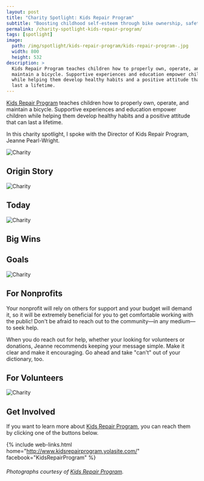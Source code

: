 ```yaml
---
layout: post
title: "Charity Spotlight: Kids Repair Program"
subtitle: "Boosting childhood self-esteem through bike ownership, safety, and maintenance."
permalink: /charity-spotlight-kids-repair-program/
tags: [spotlight]
image:
  path: /img/spotlight/kids-repair-program/kids-repair-program-.jpg
  width: 800
  height: 532
description: >
  Kids Repair Program teaches children how to properly own, operate, and
  maintain a bicycle. Supportive experiences and education empower children
  while helping them develop healthy habits and a positive attitude that can
  last a lifetime.
---
```


[Kids Repair Program][1] teaches children how to properly own, operate, and maintain a bicycle. Supportive experiences and education empower children while helping them develop healthy habits and a positive attitude that can last a lifetime.

In this charity spotlight, I spoke with the Director of Kids Repair Program, Jeanne Pearl-Wright.

![][2]

## Origin Story



![][3]

## Today



![][4]

## Big Wins



## Goals



![][5]

## For Nonprofits

Your nonprofit will rely on others for support and your budget will demand it, so it will be extremely beneficial for you to get comfortable working with the public! Don't be afraid to reach out to the community&mdash;in any medium&mdash;to seek help.

When you do reach out for help, whether your looking for volunteers or donations, Jeanne recommends keeping your message simple. Make it clear and make it encouraging. Go ahead and take "can't" out of your dictionary, too.

## For Volunteers



![][6]

## Get Involved

If you want to learn more about [Kids Repair Program][1], you can reach them by clicking one of the buttons below.

{% include web-links.html home="http://www.kidsrepairprogram.yolasite.com/" facebook="KidsRepairProgram" %}

###### Photographs courtesy of [Kids Repair Program][1].



[1]: http://www.kidsrepairprogram.yolasite.com/ "Kids Repair Program Homepage"
[2]: /img/spotlight/kids-repair-program/kids-repair-program-.jpg "Charity"
[3]: /img/spotlight/kids-repair-program/kids-repair-program-.jpg "Charity"
[4]: /img/spotlight/kids-repair-program/kids-repair-program-.jpg "Charity"
[5]: /img/spotlight/kids-repair-program/kids-repair-program-.jpg "Charity"
[6]: /img/spotlight/kids-repair-program/kids-repair-program-.jpg "Charity"
